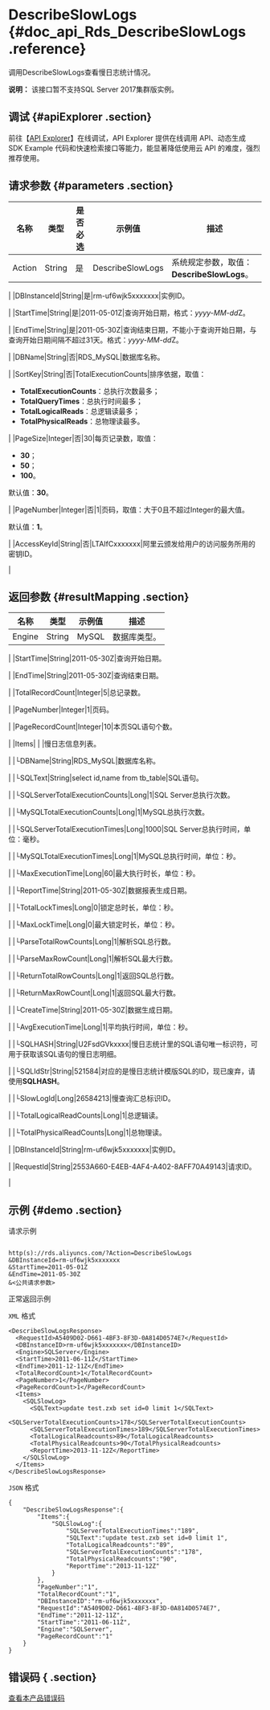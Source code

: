 # DescribeSlowLogs {#doc_api_Rds_DescribeSlowLogs .reference}

调用DescribeSlowLogs查看慢日志统计情况。

**说明：** 该接口暂不支持SQL Server 2017集群版实例。

## 调试 {#apiExplorer .section}

前往【[API Explorer](https://api.aliyun.com/#product=Rds&api=DescribeSlowLogs)】在线调试，API Explorer 提供在线调用 API、动态生成 SDK Example 代码和快速检索接口等能力，能显著降低使用云 API 的难度，强烈推荐使用。

## 请求参数 {#parameters .section}

|名称|类型|是否必选|示例值|描述|
|--|--|----|---|--|
|Action|String|是|DescribeSlowLogs|系统规定参数，取值：**DescribeSlowLogs**。

 |
|DBInstanceId|String|是|rm-uf6wjk5xxxxxxx|实例ID。

 |
|StartTime|String|是|2011-05-01Z|查询开始日期，格式：*yyyy-MM-dd*Z。

 |
|EndTime|String|是|2011-05-30Z|查询结束日期，不能小于查询开始日期，与查询开始日期间隔不超过31天。格式：*yyyy-MM-dd*Z。

 |
|DBName|String|否|RDS\_MySQL|数据库名称。

 |
|SortKey|String|否|TotalExecutionCounts|排序依据，取值：

 -   **TotalExecutionCounts**：总执行次数最多；
-   **TotalQueryTimes**：总执行时间最多；
-   **TotalLogicalReads**：总逻辑读最多；
-   **TotalPhysicalReads**：总物理读最多。

 |
|PageSize|Integer|否|30|每页记录数，取值：

 -   **30**；
-   **50**；
-   **100**。

 默认值：**30**。

 |
|PageNumber|Integer|否|1|页码，取值：大于0且不超过Integer的最大值。

 默认值：**1**。

 |
|AccessKeyId|String|否|LTAIfCxxxxxxx|阿里云颁发给用户的访问服务所用的密钥ID。

 |

## 返回参数 {#resultMapping .section}

|名称|类型|示例值|描述|
|--|--|---|--|
|Engine|String|MySQL|数据库类型。

 |
|StartTime|String|2011-05-30Z|查询开始日期。

 |
|EndTime|String|2011-05-30Z|查询结束日期。

 |
|TotalRecordCount|Integer|5|总记录数。

 |
|PageNumber|Integer|1|页码。

 |
|PageRecordCount|Integer|10|本页SQL语句个数。

 |
|Items| | |慢日志信息列表。

 |
|└DBName|String|RDS\_MySQL|数据库名称。

 |
|└SQLText|String|select id,name from tb\_table|SQL语句。

 |
|└SQLServerTotalExecutionCounts|Long|1|SQL Server总执行次数。

 |
|└MySQLTotalExecutionCounts|Long|1|MySQL总执行次数。

 |
|└SQLServerTotalExecutionTimes|Long|1000|SQL Server总执行时间，单位：毫秒。

 |
|└MySQLTotalExecutionTimes|Long|1|MySQL总执行时间，单位：秒。

 |
|└MaxExecutionTime|Long|60|最大执行时长，单位：秒。

 |
|└ReportTime|String|2011-05-30Z|数据报表生成日期。

 |
|└TotalLockTimes|Long|0|锁定总时长，单位：秒。

 |
|└MaxLockTime|Long|0|最大锁定时长，单位：秒。

 |
|└ParseTotalRowCounts|Long|1|解析SQL总行数。

 |
|└ParseMaxRowCount|Long|1|解析SQL最大行数。

 |
|└ReturnTotalRowCounts|Long|1|返回SQL总行数。

 |
|└ReturnMaxRowCount|Long|1|返回SQL最大行数。

 |
|└CreateTime|String|2011-05-30Z|数据生成日期。

 |
|└AvgExecutionTime|Long|1|平均执行时间，单位：秒。

 |
|└SQLHASH|String|U2FsdGVkxxxx|慢日志统计里的SQL语句唯一标识符，可用于获取该SQL语句的慢日志明细。

 |
|└SQLIdStr|String|521584|对应的是慢日志统计模版SQL的ID，现已废弃，请使用**SQLHASH**。

 |
|└SlowLogId|Long|26584213|慢查询汇总标识ID。

 |
|└TotalLogicalReadCounts|Long|1|总逻辑读。

 |
|└TotalPhysicalReadCounts|Long|1|总物理读。

 |
|DBInstanceId|String|rm-uf6wjk5xxxxxxx|实例ID。

 |
|RequestId|String|2553A660-E4EB-4AF4-A402-8AFF70A49143|请求ID。

 |

## 示例 {#demo .section}

请求示例

``` {#request_demo}

http(s)://rds.aliyuncs.com/?Action=DescribeSlowLogs
&DBInstanceId=rm-uf6wjk5xxxxxxx
&StartTime=2011-05-01Z
&EndTime=2011-05-30Z
&<公共请求参数>

```

正常返回示例

`XML` 格式

``` {#xml_return_success_demo}
<DescribeSlowLogsResponse>
  <RequestId>A5409D02-D661-4BF3-8F3D-0A814D0574E7</RequestId>
  <DBInstanceID>rm-uf6wjk5xxxxxxx</DBInstanceID>
  <Engine>SQLServer</Engine>
  <StartTime>2011-06-11Z</StartTime>
  <EndTime>2011-12-11Z</EndTime>
  <TotalRecordCount>1</TotalRecordCount>
  <PageNumber>1</PageNumber>
  <PageRecordCount>1</PageRecordCount>
  <Items>
    <SQLSlowLog>
      <SQLText>update test.zxb set id=0 limit 1</SQLText>
      <SQLServerTotalExecutionCounts>178</SQLServerTotalExecutionCounts>
      <SQLServerTotalExecutionTimes>189</SQLServerTotalExecutionTimes>
      <TotalLogicalReadcounts>89</TotalLogicalReadcounts>
      <TotalPhysicalReadcounts>90</TotalPhysicalReadcounts>
      <ReportTime>2013-11-12Z</ReportTime>
    </SQLSlowLog>
  </Items>
</DescribeSlowLogsResponse>

```

`JSON` 格式

``` {#json_return_success_demo}
{
	"DescribeSlowLogsResponse":{
		"Items":{
			"SQLSlowLog":{
				"SQLServerTotalExecutionTimes":"189",
				"SQLText":"update test.zxb set id=0 limit 1",
				"TotalLogicalReadcounts":"89",
				"SQLServerTotalExecutionCounts":"178",
				"TotalPhysicalReadcounts":"90",
				"ReportTime":"2013-11-12Z"
			}
		},
		"PageNumber":"1",
		"TotalRecordCount":"1",
		"DBInstanceID":"rm-uf6wjk5xxxxxxx",
		"RequestId":"A5409D02-D661-4BF3-8F3D-0A814D0574E7",
		"EndTime":"2011-12-11Z",
		"StartTime":"2011-06-11Z",
		"Engine":"SQLServer",
		"PageRecordCount":"1"
	}
}
```

## 错误码 { .section}

[查看本产品错误码](https://error-center.aliyun.com/status/product/Rds)

